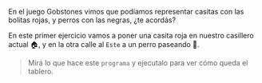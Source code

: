 <gs-toolbox toolbox-url="https://raw.githubusercontent.com/MumukiProject/mumuki-guia-gobstones-practica-primeros-programas-kids/master/toolbox.xml"></gs-toolbox>

En el juego Gobstones vimos que podíamos representar casitas con las bolitas rojas, y perros con las negras, ¿te acordás? 

En este primer ejercicio vamos a poner una casita roja en nuestro casillero actual :house:, y en la otra calle al `Este` a un perro paseando :dog:.

> Mirá lo que hace este `programa` y ejecutalo para ver cómo queda el tablero. 
